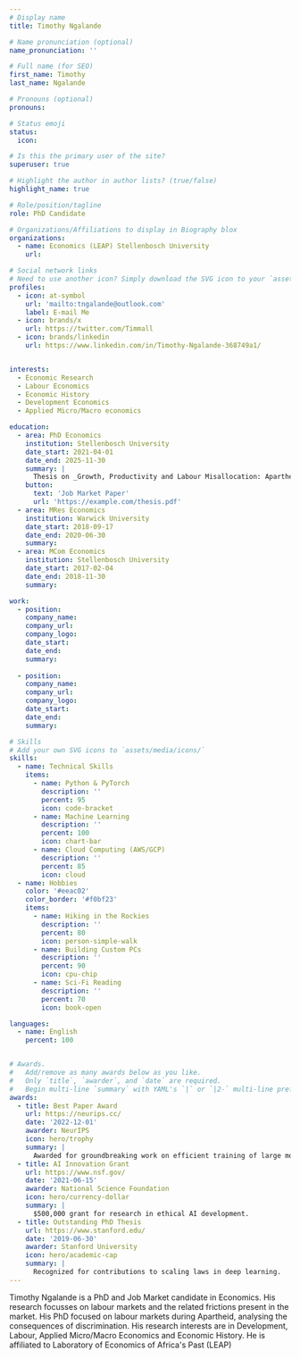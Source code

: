 ```yaml
---
# Display name
title: Timothy Ngalande

# Name pronunciation (optional)
name_pronunciation: ''

# Full name (for SEO)
first_name: Timothy
last_name: Ngalande

# Pronouns (optional)
pronouns: 

# Status emoji
status:
  icon: 

# Is this the primary user of the site?
superuser: true

# Highlight the author in author lists? (true/false)
highlight_name: true

# Role/position/tagline
role: PhD Candidate

# Organizations/Affiliations to display in Biography blox
organizations:
  - name: Economics (LEAP) Stellenbosch University
    url: 

# Social network links
# Need to use another icon? Simply download the SVG icon to your `assets/media/icons/` folder.
profiles:
  - icon: at-symbol
    url: 'mailto:tngalande@outlook.com'
    label: E-mail Me
  - icon: brands/x
    url: https://twitter.com/Timmall
  - icon: brands/linkedin
    url: https://www.linkedin.com/in/Timothy-Ngalande-368749a1/


interests:
  - Economic Research
  - Labour Economics
  - Economic History
  - Development Economics
  - Applied Micro/Macro economics

education:
  - area: PhD Economics
    institution: Stellenbosch University
    date_start: 2021-04-01
    date_end: 2025-11-30
    summary: |
      Thesis on _Growth, Productivity and Labour Misallocation: Apartheid South Africa_
    button:
      text: 'Job Market Paper'
      url: 'https://example.com/thesis.pdf'
  - area: MRes Economics
    institution: Warwick University
    date_start: 2018-09-17
    date_end: 2020-06-30
    summary: 
  - area: MCom Economics
    institution: Stellenbosch University
    date_start: 2017-02-04
    date_end: 2018-11-30
    summary: 

work:
  - position: 
    company_name: 
    company_url:
    company_logo: 
    date_start:
    date_end: 
    summary: 
     
  - position: 
    company_name: 
    company_url: 
    company_logo:
    date_start:
    date_end: 
    summary:

# Skills
# Add your own SVG icons to `assets/media/icons/`
skills:
  - name: Technical Skills
    items:
      - name: Python & PyTorch
        description: ''
        percent: 95
        icon: code-bracket
      - name: Machine Learning
        description: ''
        percent: 100
        icon: chart-bar
      - name: Cloud Computing (AWS/GCP)
        description: ''
        percent: 85
        icon: cloud
  - name: Hobbies
    color: '#eeac02'
    color_border: '#f0bf23'
    items:
      - name: Hiking in the Rockies
        description: ''
        percent: 80
        icon: person-simple-walk
      - name: Building Custom PCs
        description: ''
        percent: 90
        icon: cpu-chip
      - name: Sci-Fi Reading
        description: ''
        percent: 70
        icon: book-open

languages:
  - name: English
    percent: 100


# Awards.
#   Add/remove as many awards below as you like.
#   Only `title`, `awarder`, and `date` are required.
#   Begin multi-line `summary` with YAML's `|` or `|2-` multi-line prefix and indent 2 spaces below.
awards:
  - title: Best Paper Award
    url: https://neurips.cc/
    date: '2022-12-01'
    awarder: NeurIPS
    icon: hero/trophy
    summary: |
      Awarded for groundbreaking work on efficient training of large models.
  - title: AI Innovation Grant
    url: https://www.nsf.gov/
    date: '2021-06-15'
    awarder: National Science Foundation
    icon: hero/currency-dollar
    summary: |
      $500,000 grant for research in ethical AI development.
  - title: Outstanding PhD Thesis
    url: https://www.stanford.edu/
    date: '2019-06-30'
    awarder: Stanford University
    icon: hero/academic-cap
    summary: |
      Recognized for contributions to scaling laws in deep learning.
---
```


Timothy Ngalande is a PhD and Job Market candidate in Economics. His research focusses on labour markets and the related frictions present in the market. His PhD focused on labour markets during Apartheid, analysing the consequences of discrimination. His research interests are in Development, Labour, Applied Micro/Macro Economics and Economic History. He is affiliated to Laboratory of Economics of Africa's Past (LEAP) 